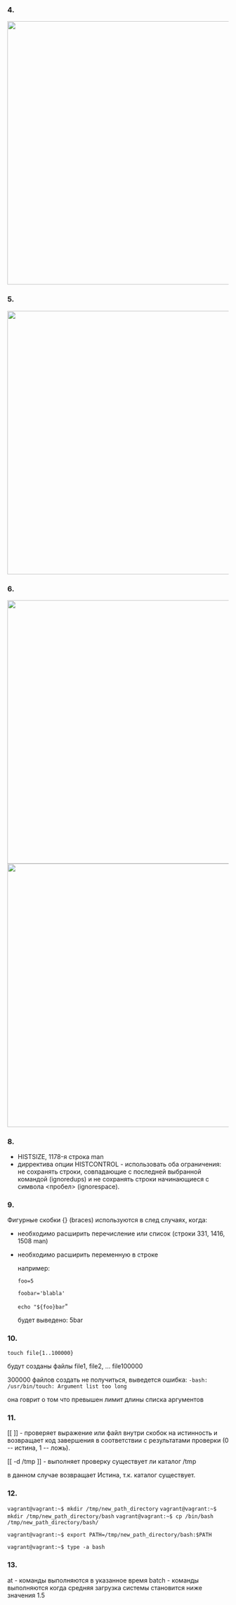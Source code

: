 ### 4.

<img src="https://drive.google.com/uc?export=view&id=1M7DQCX12wJ6I8yR-_hqj-z2k0EUWcfIY" width="600px">

### 5.

<img src="https://drive.google.com/uc?export=view&id=1zpfTb1shzMAo-XPU3_2OiLs7_KqzgHC5" width="600px">



### 6.

<img src="https://drive.google.com/uc?export=view&id=1PU1wrQOPqT-5fYCnL_dvW1gufDcqF2dN" width="600px">

<img src="https://drive.google.com/uc?export=view&id=1-YYfyR-L_9K-714OS7IIFaBTJOWbjNIL" width="600px">



### 8.

 - HISTSIZE, 1178-я строка man
 - дирректива опции HISTCONTROL - использовать оба ограничения: не сохранять строки, совпадающие с последней выбранной командой (ignoredups)  и не сохранять строки начинающиеся с символа <пробел> (ignorespace).

### 9.

Фигурные скобки {} (braces) используются в след случаях, когда:

- необходимо расширить перечисление или список (строки 331, 1416, 1508 man)

- необходимо расширить переменную в строке

  например: 

  `foo=5`

  `foobar='blabla'`

  `echo "${foo}bar`" 

  будет выведено: 5bar

### 10.

`touch file{1..100000}`

будут созданы файлы file1, file2, ... file100000

300000 файлов создать не получиться, выведется ошибка:
 `-bash: /usr/bin/touch: Argument list too long`

она говрит о том что превышен лимит длины списка аргументов



### 11.

[[ ]]  - проверяет выражение или файл внутри скобок на истинность и возвращает код завершения в соответствии с результатами проверки (0 -- истина, 1 -- ложь).

[[ -d /tmp ]] - выполняет проверку существует ли каталог /tmp

в данном случае возвращает  Истина, т.к. каталог существует.



### 12.

`vagrant@vagrant:~$ mkdir /tmp/new_path_directory`
`vagrant@vagrant:~$ mkdir /tmp/new_path_directory/bash`
`vagrant@vagrant:~$ cp /bin/bash /tmp/new_path_directory/bash/`

`vagrant@vagrant:~$ export PATH=/tmp/new_path_directory/bash:$PATH`

`vagrant@vagrant:~$ type -a bash`



### 13.

 at - команды выполняются в указанное время
batch - команды выполняются когда средняя загрузка системы становится ниже значения 1.5













